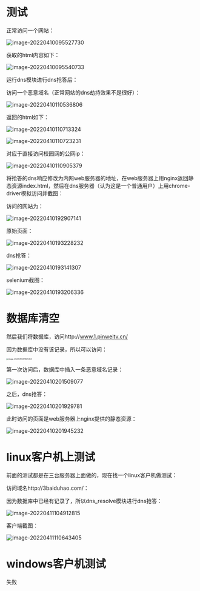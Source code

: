 # 测试

正常访问一个网站：

![image-20220410095527730](https://raw.githubusercontent.com/whr819987540/pic/main/image-20220410095527730.png)

获取的html内容如下：

![image-20220410095540733](https://raw.githubusercontent.com/whr819987540/pic/main/image-20220410095540733.png)



运行dns模块进行dns抢答后：

访问一个恶意域名（正常网站的dns劫持效果不是很好）：

![image-20220410110536806](https://raw.githubusercontent.com/whr819987540/pic/main/image-20220410110536806.png)



返回的html如下：

![image-20220410110713324](https://raw.githubusercontent.com/whr819987540/pic/main/image-20220410110713324.png)

![image-20220410110723231](https://raw.githubusercontent.com/whr819987540/pic/main/image-20220410110723231.png)



对应于直接访问校园网的公网ip：

![image-20220410110905379](https://raw.githubusercontent.com/whr819987540/pic/main/image-20220410110905379.png)



将抢答的dns响应修改为内网web服务器的地址，在web服务器上用nginx返回静态资源index.html，然后在dns服务器（认为这是一个普通用户）上用chrome-driver模拟访问并截图：

访问的网站为：

![image-20220410192907141](https://raw.githubusercontent.com/whr819987540/pic/main/image-20220410192907141.png)

原始页面：

![image-20220410193228232](https://raw.githubusercontent.com/whr819987540/pic/main/image-20220410193228232.png)

dns抢答：

![image-20220410193141307](https://raw.githubusercontent.com/whr819987540/pic/main/image-20220410193141307.png)



selenium截图：

![image-20220410193206336](https://raw.githubusercontent.com/whr819987540/pic/main/image-20220410193206336.png)



# 数据库清空

然后我们将数据库，访问http://www.1.pinweitv.cn/

因为数据库中没有该记录，所以可以访问：

<img src="https://raw.githubusercontent.com/whr819987540/pic/main/image-20220410201825434.png" alt="image-20220410201825434" style="zoom:33%;" />



第一次访问后，数据库中插入一条恶意域名记录：

![image-20220410201509077](https://raw.githubusercontent.com/whr819987540/pic/main/image-20220410201509077.png)



之后，dns抢答：

![image-20220410201929781](https://raw.githubusercontent.com/whr819987540/pic/main/image-20220410201929781.png)

此时访问的页面是web服务器上nginx提供的静态资源：

![image-20220410201945232](https://raw.githubusercontent.com/whr819987540/pic/main/image-20220410201945232.png)



# linux客户机上测试

前面的测试都是在三台服务器上面做的，现在找一个linux客户机做测试：

访问域名http://3baiduhao.com/：

因为数据库中已经有记录了，所以dns_resolve模块进行dns抢答：

![image-20220411104912815](https://raw.githubusercontent.com/whr819987540/pic/main/image-20220411104912815.png)

客户端截图：

![image-20220411110643405](https://raw.githubusercontent.com/whr819987540/pic/main/image-20220411110643405.png)

# windows客户机测试

失败

